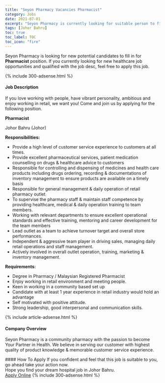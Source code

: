 ```yaml
---
title: "Seyon Pharmacy Vacancies Pharmacist" 
category: Jobs 
date: 2021-07-01 
excerpt: "Seyon Pharmacy is currently looking for suitable person to fill in the Pharmacist which positioned at Johor Bahru" 
tags: [Johor Bahru] 
toc: true 
toc_label: TOC 
toc_icon: "fire" 
--- 
```


<p>Seyon Pharmacy is looking for new potential candidates to fill in for <b>Pharmacist</b> position. If you currently looking for new healthcare job opportunities and qualified with the job desc, feel free to apply this job.
</p>{% include 300-adsense.html %} 
<div><div><h4>Job Description</h4></div><div><div><span><div><p>If you love working with people, have vibrant personality, ambitious and enjoy working in retail, we want you! Come and join us by applying for the following position.</p><p><strong>Pharmacist</strong></p><p><span>Johor Bahru (Johor)</span></p><p><strong>Responsibilities:</strong></p><ul><li>Provide a high level of customer service experience to customers at all times.</li><li>Provide excellent pharmaceutical services, patient medication counselling on drugs &amp; healthcare advice to customers</li><li>Responsible for controlling and dispensing of medicines and health care products including drugs ordering, recording &amp; documentations of inventory management to ensure products are available on a timely basis</li><li>Responsible for general management &amp; daily operation of retail pharmacy outlet</li><li>To supervise the pharmacy staff &amp; maintain staff competence by providing healthcare, medical &amp; daily operation training to team members.</li><li>Working with relevant departments to ensure excellent operational standards and effective training, mentoring and career development for the team members</li><li>Lead outlet as a team to achieve turnover target and overall store performances.</li><li><span>Independent &amp; aggressive team player in driving sales, managing daily retail operations and staff management.</span></li><li><span>Actively involved in overall outlet operation, training, marketing &amp; inventory management.</span></li></ul><p><strong>Requirements:</strong></p><ul><li>Degree in Pharmacy / Malaysian Registered Pharmacist</li><li>Enjoy working in retail environment and meeting people.</li><li>Keen in working in a community based set up</li><li>Candidate with at least 1 year experience in retail industry would hold an advantage</li><li>Self&#160;motivated with positive attitude.</li><li>Strong leadership, good interpersonal and communication skills.</li></ul></div></span></div></div></div> 
{% include article-adsense.html %} 
<div><div><h4>Company Overview</h4></div><div><div><span><div><p>Seyon Pharmacy is a community pharmacy with the passion to become Your Partner in Health. We believe in serving our customer with highest quality of product knowledge &amp; memorable customer service experience.</p></div></span></div></div></div> 
#### How To Apply 
If you confident and feel that this job is suitable to you, go ahead take your action now. <br/> 
Hope you find your dream hospital job in Johor Bahru. <br/> 
<a href="https://www.jobstreet.com.my/en/job/pharmacist-4604158?jobId=jobstreet-my-job-4604158" class="btn btn--warning" target="_blank" rel="nofollow noopenner">Apply Online</a> 
{% include 300-adsense.html %} 